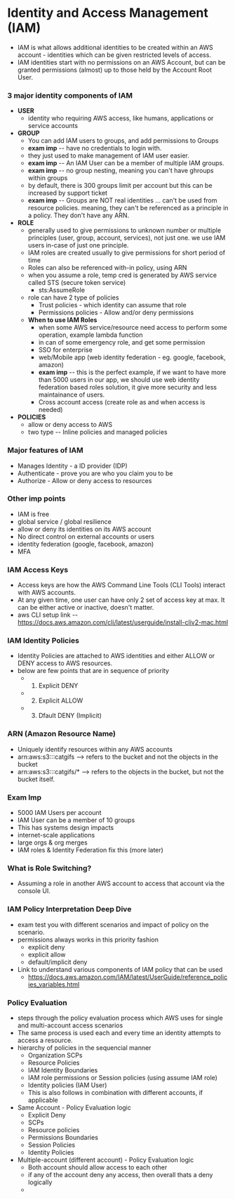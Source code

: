 # Identity and Access Management (IAM)
- IAM is what allows additional identities to be created within an AWS account - identities which can be given restricted levels of access.
- IAM identities start with no permissions on an AWS Account, but can be granted permissions (almost) up to those held by the Account Root User.

### 3 major identity components of IAM
- **USER**
  - identity who requiring AWS access, like humans, applications or service accounts
- **GROUP** 
  - You can add IAM users to groups, and add permissions to Groups 
  - **exam imp** -- have no credentials to login with.
  - they just used to make management of IAM user easier.
  - **exam imp** -- An IAM User can be a member of multiple IAM groups.
  - **exam imp** -- no group nesting, meaning you can't have ghroups within groups
  - by default, there is 300 groups limit per account but this can be increased by support ticket
  - **exam imp** -- Groups are NOT real identities ... can't be used from resource policies. meaning, they can't be referenced as a principle in a policy. They don't have any ARN.
- **ROLE**
  - generally used to give permissions to unknown number or multiple principles (user, group, account, services), not just one. we use IAM users in-case of just one principle.
  - IAM roles are created usually to give permissions for short period of time
  - Roles can also be referenced with-in policy, using ARN
  - when you assume a role, temp cred is generated by AWS service called STS (secure token service)
    - sts:AssumeRole
  - role can have 2 type of policies
    - Trust policies - which identity can assume that role
    - Permissions policies - Allow and/or deny permissions
  - **When to use IAM Roles**
    - when some AWS service/resource need access to perform some operation, example lambda function
    - in can of some emergency role, and get some permission
    - SSO for enterprise
    - web/Mobile app (web identity federation - eg. google, facebook, amazon)
    - **exam imp** -- this is the perfect example, if we want to have more than 5000 users in our app, we should use web identity federation based roles solution, it give more security and less maintainance of users.
    - Cross account access (create role as and when access is needed)
- **POLICIES** 
  - allow or deny access to AWS
  - two type -- Inline policies and managed policies

### Major features of IAM
- Manages Identity - a ID provider (IDP)
- Authenticate - prove you are who you claim you to be
- Authorize - Allow or deny access to resources

### Other imp points
- IAM is free
- global service / global resilience
- allow or deny its identities on its AWS account
- No direct control on external accounts or users
- identity federation (google, facebook, amazon)
- MFA


### IAM Access Keys
- Access keys are how the AWS Command Line Tools (CLI Tools) interact with AWS accounts.
- At any given time, one user can have only 2 set of access key at max. It can be either active or inactive, doesn't matter.
- aws CLI setup link -- https://docs.aws.amazon.com/cli/latest/userguide/install-cliv2-mac.html

### IAM Identity Policies
- Identity Policies are attached to AWS identities and either ALLOW or DENY access to AWS resources.
- below are few points that are in sequence of priority
  - 1. Explicit DENY
  - 2. Explicit ALLOW
  - 3. Dfault DENY (Implicit)

### ARN (Amazon Resource Name)
- Uniquely identify resources within any AWS accounts
- arn:aws:s3:::catgifs --> refers to the bucket and not the objects in the bucket
- arn:aws:s3:::catgifs/* --> refers to the objects in the bucket, but not the bucket itself.

### Exam Imp
- 5000 IAM Users per account
- IAM User can be a member of 10 groups
- This has systems design impacts
- internet-scale applications
- large orgs & org merges
- IAM roles & Identity Federation fix this (more later)

### What is Role Switching?
- Assuming a role in another AWS account to access that account via the console UI.

### IAM Policy Interpretation Deep Dive
- exam test you with different scenarios and impact of policy on the scenario.
- permissions always works in this priority fashion
  - explicit deny
  - explicit allow
  - default/implicit deny
- Link to understand various components of IAM policy that can be used
  - https://docs.aws.amazon.com/IAM/latest/UserGuide/reference_policies_variables.html

### Policy Evaluation
- steps through the policy evaluation process which AWS uses for single and multi-account access scenarios
- The same process is used each and every time an identity attempts to access a resource.
- hierarchy of policies in the sequencial manner
  - Organization SCPs
  - Resource Policies
  - IAM Identity Boundaries
  - IAM role permissions or Session policies (using assume IAM role)
  - Identity policies (IAM User)
  - This is also follows in combination with different accounts, if applicable
- Same Account - Policy Evaluation logic
  - Explicit Deny
  - SCPs
  - Resource policies
  - Permissions Boundaries
  - Session Policies
  - Identity Policies
- Multiple-account (different account) - Policy Evaluation logic
  - Both account should allow access to each other
  - if any of the account deny any access, then overall thats a deny logically
  - 


